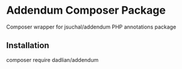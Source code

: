 Addendum Composer Package
=========================

Composer wrapper for jsuchal/addendum PHP annotations package

Installation
------------

composer require dadlian/addendum
